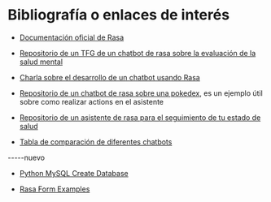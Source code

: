 # Bibliografía o enlaces de interés 

- [Documentación oficial de Rasa](https://rasa.com/docs/rasa/playground)

- [Repositorio de un TFG de un chatbot de rasa sobre la evaluación de la salud mental](https://github.com/darkhorrow/chatbot-tfg)

- [Charla sobre el desarrollo de un chatbot usando Rasa](https://www.youtube.com/watch?v=sazsWmP2d3o)

- [Repositorio de un chatbot de rasa sobre una pokedex](https://github.com/RasaHQ/pokedex-demo), es un ejemplo útil sobre como realizar actions en el asistente

- [Repositorio de un asistente de rasa para el seguimiento de tu estado de salud](https://github.com/RasaHQ/wellness-check-bot)

- [Tabla de comparación de diferentes chatbots](https://docs.google.com/spreadsheets/d/1RgG-dRS42EHlG7QdJOTg2ZO587KutTTPeUfyxVKoIn8/edit#gid=0)

-----nuevo

- [Python MySQL Create Database](https://www.w3schools.com/python/python_mysql_create_db.asp)

- [Rasa Form Examples](https://github.com/RasaHQ/rasa-form-examples)